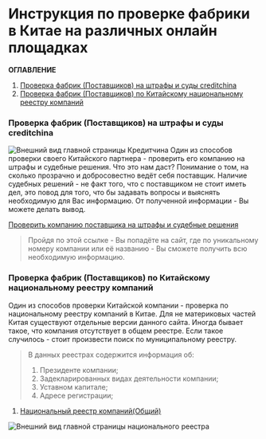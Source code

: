 # Инструкция по проверке фабрики в Китае на различных онлайн площадках
**ОГЛАВЛЕНИЕ**
1. [Проверка фабрик (Поставщиков) на штрафы и суды creditchina](#Проверка-фабрик-(Поставщиков)-на-штрафы-и-суды-creditchina)
2. [Проверка фабрик (Поставщиков) по Китайскому национальному реестру компаний](#Проверка-фабрик-(Поставщиков)-по-Китайскому-национальному-реестру-компаний)

### Проверка фабрик (Поставщиков) на штрафы и суды creditchina
![Внешний вид главной страницы Кредитчина](https://s.iimg.su/s/26/93xlmQ4agfGi0Pboh9tevgUhnnHZbnTtUel6DMrC.png)
Один из способов проверки своего Китайского партнера - проверить его компанию на штрафы и судебные решения. Что это нам даст? Понимание о том, на сколько прозрачно и добросовестно ведёт себя поставщик. Наличие судебных решений - не факт того, что с поставщиком не стоит иметь дел, это повод для того, что бы задавать вопросы и выяснять необходимую для Вас информацию. От полученной информации - Вы можете делать вывод.

[Проверить компанию поставщика на штрафы и судебные решения](https://www.creditchina.gov.cn/)
>Пройдя по этой ссылке - Вы попадёте на сайт, где по уникальному номеру компании или её названию - Вы сможете получить всю необходимую информацию.

### Проверка фабрик (Поставщиков) по Китайскому национальному реестру компаний
Один из способов проверки Китайской компании - проверка по национальному реестру компаний в Китае. Для не материковых частей Китая существуют отдельные версии данного сайта. Иногда бывает такое, что компания отсутствует в общем реестре. Если такое случилось - стоит произвести поиск по муниципальному реестру.
>В данных реестрах содержится информация об:
>1) Президенте компании;
>2) Задекларированных видах деятельности компании;
>3) Уставном капитале;
>4) Адресе регистрации;

1. [Национальный реестр компаний(Общий)](https://bt.gsxt.gov.cn/corp-query-homepage.html)

![Внешний вид главной страницы национального реестра](https://s.iimg.su/s/26/wceITkmJI4xRiaoXj1hwbRxZptQbK6LnvmD3Ynlp.png)
<!--stackedit_data:
eyJoaXN0b3J5IjpbODkxMzA2MDI4LC0zOTEyMTY3NzQsLTI1Mj
A2ODYzNywtMTkzMDMzNTgyNCwxOTk1OTY2MzQ2LC0zNDgxMjMx
MzYsLTY1ODQ3MTQ2MCwtMjgxMjIyOTU0LC0xMzU1MTMyOTU5LC
01Mzg0MjE1MzUsLTg4NTkyNjM2MywxMzU3MzkwMjEzLC0xMTAy
NzY0MjgsLTU2NDgzMTc0NywtOTIzMDc5NzE2LC0xMzQ0NTIwMD
E3LDYwNjEyMDI2NiwtMTg3NzYxNjY2MSwxMjE4NjI1NTM3LC0z
Mzk1NDcwMzhdfQ==
-->